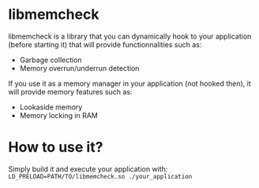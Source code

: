 libmemcheck
===========

libmemcheck is a library that you can dynamically hook to your application (before starting it) that will provide functionnalities such as:
 * Garbage collection
 * Memory overrun/underrun detection


If you use it as a memory manager in your application (not hooked then), it will provide memory features such as:
 * Lookaside memory
 * Memory locking in RAM

How to use it?
===========
Simply build it and execute your application with: <code>LD_PRELOAD=PATH/TO/libmemcheck.so ./your_application</code>
